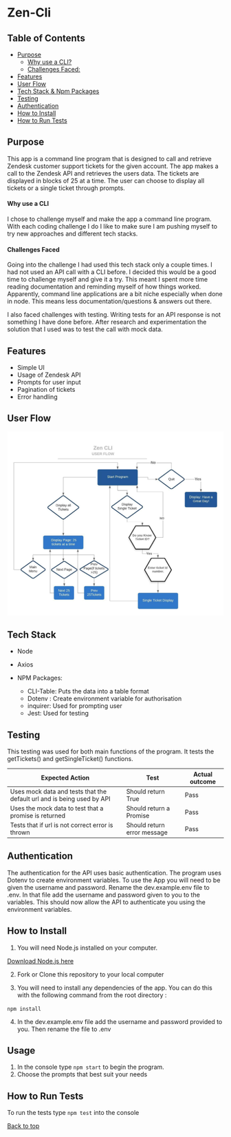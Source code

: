 # **Zen-Cli**
## Table of Contents
 * [Purpose](#purpose)
      - [Why use a CLI?](#why-use-a-cli)
      - [Challenges Faced:](#challenges-faced)
  * [Features](#features)
  * [User Flow](#user-flow)
  * [Tech Stack & Npm Packages](#tech-stack)
  * [Testing](#testing)
  * [Authentication](#authentication)
  * [How to Install](#how-to-install)
  * [How to Run Tests](#how-to-run-tests)



## Purpose

This app is a command line program that is designed to call and retrieve Zendesk customer support tickets for the given account.  The app makes a call to the Zendesk API and retrieves the users data.  The tickets are displayed in blocks of 25 at a time.  The user can choose to display all tickets or a single ticket through prompts.

#### Why use a CLI

I chose to challenge myself and make the app a command line program.  With each coding challenge I do I like to make sure I am pushing myself to try new approaches and different tech stacks.

#### Challenges Faced

Going into the challenge I had used this tech stack only a couple times.  I had not used an API call with a CLI before. I decided this would be a good time to challenge myself and give it a try. This meant I spent more time reading documentation and reminding myself of how things worked.  Apparently, command line applications are a bit niche especially when done in node.  This means less documentation/questions & answers out there.

I also faced challenges with testing.  Writing tests for an API response is not something I have done before.  After research and experimentation the solution that I used was to test the call with mock data.

## Features

- Simple UI
- Usage of Zendesk API
- Prompts for user input
- Pagination of tickets
- Error handling



## User Flow

![User Flow](/images/user_flow.jpeg)

## Tech Stack

- Node

- Axios
- NPM Packages: 
  - CLI-Table: Puts the data into a table format
  - Dotenv : Create environment variable for authorisation
  - inquirer: Used for prompting user 
  - Jest: Used for testing



## Testing

This testing was used for both main functions of the program.  It tests the getTickets() and getSingleTicket() functions.

| Expected Action                                              | Test                        | Actual outcome |
| ------------------------------------------------------------ | --------------------------- | -------------- |
| Uses mock data and tests that the default url and  is being used by API | Should return True          | Pass           |
| Uses the mock data to test that a promise is returned        | Should return a Promise     | Pass           |
| Tests that if url is not correct error is thrown             | Should return error message | Pass           |



## Authentication

The authentication for the API uses basic authentication. The program uses Dotenv to create environment variables. To use the App you will need to be given the username and password.  Rename the dev.example.env file to .env.  In that file add the username and password given to you to the variables.  This should now allow the API to authenticate you using the environment variables.

## How to Install

1. You will need Node.js installed on your computer.

[Download Node.js here](https://nodejs.org/en/download/)

2. Fork or Clone this repository to your local computer

3.  You will need to install any dependencies of the app.  You can do this with the following command from the root directory :

`npm install`

4. In the dev.example.env file add the username and password provided to you.  Then rename the file to .env

## Usage

1. In the console type `npm start` to begin the program.
2. Choose the prompts that best suit your needs

## How to Run Tests

To run the tests type `npm test` into the console


<a href="#top">Back to top</a>